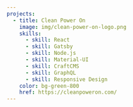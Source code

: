 ```yaml
---
projects:
  - title: Clean Power On
    image: img/clean-power-on-logo.png
    skills:
      - skill: React
      - skill: Gatsby
      - skill: Node.js
      - skill: Material-UI
      - skill: CraftCMS
      - skill: GraphQL
      - skill: Responsive Design
    color: bg-green-800
    href: https://cleanpoweron.com/
---
```

